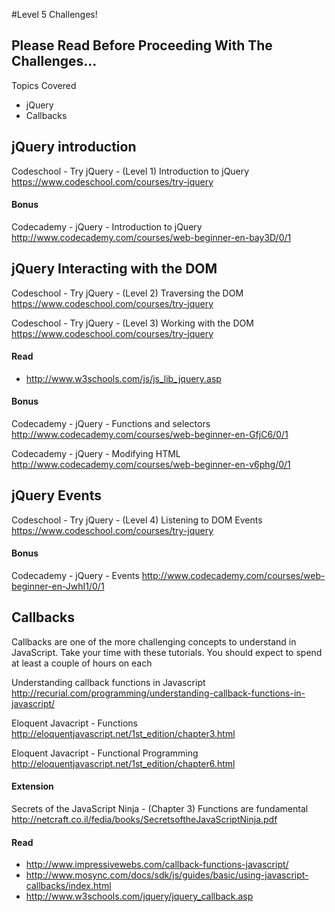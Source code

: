 #Level 5 Challenges!

## Please Read Before Proceeding With The Challenges...

Topics Covered

- jQuery
- Callbacks

## jQuery introduction

Codeschool - Try jQuery - (Level 1) Introduction to jQuery
<https://www.codeschool.com/courses/try-jquery>

#### Bonus

Codecademy - jQuery - Introduction to jQuery
<http://www.codecademy.com/courses/web-beginner-en-bay3D/0/1>

## jQuery Interacting with the DOM

Codeschool - Try jQuery - (Level 2) Traversing the DOM
<https://www.codeschool.com/courses/try-jquery>

Codeschool - Try jQuery - (Level 3) Working with the DOM
<https://www.codeschool.com/courses/try-jquery>

#### Read

- <http://www.w3schools.com/js/js_lib_jquery.asp>

#### Bonus

Codecademy - jQuery - Functions and selectors
<http://www.codecademy.com/courses/web-beginner-en-GfjC6/0/1>

Codecademy - jQuery - Modifying HTML
<http://www.codecademy.com/courses/web-beginner-en-v6phg/0/1>

## jQuery Events

Codeschool - Try jQuery - (Level 4) Listening to DOM Events
<https://www.codeschool.com/courses/try-jquery>

#### Bonus

Codecademy - jQuery - Events
<http://www.codecademy.com/courses/web-beginner-en-JwhI1/0/1>

## Callbacks

Callbacks are one of the more challenging concepts to understand in JavaScript. Take your time with these tutorials. You should expect to spend at least a couple of hours on each

Understanding callback functions in Javascript
<http://recurial.com/programming/understanding-callback-functions-in-javascript/>

Eloquent Javacript - Functions
<http://eloquentjavascript.net/1st_edition/chapter3.html>

Eloquent Javacript - Functional Programming
<http://eloquentjavascript.net/1st_edition/chapter6.html>

#### Extension

Secrets of the JavaScript Ninja - (Chapter 3) Functions are fundamental
<http://netcraft.co.il/fedia/books/SecretsoftheJavaScriptNinja.pdf>

#### Read 
- <http://www.impressivewebs.com/callback-functions-javascript/>
- <http://www.mosync.com/docs/sdk/js/guides/basic/using-javascript-callbacks/index.html>
- <http://www.w3schools.com/jquery/jquery_callback.asp>
